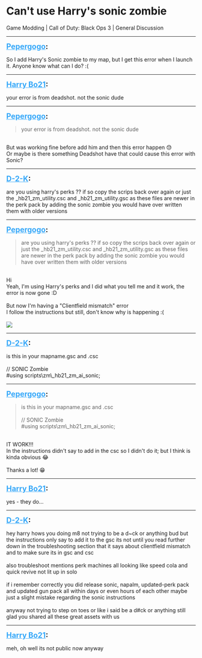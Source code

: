 # Can't use Harry's sonic zombie
Game Modding | Call of Duty: Black Ops 3 | General Discussion

---
<strong style="font-size: 1.4em;"><span style="text-decoration: underline;text-decoration-color: #34a7f9;"><span style="color:#34a7f9;">Pepergogo</span></span>:</strong>

<p>So I add Harry&#39;s Sonic zombie to my map, but I get this error when I launch it. Anyone know what can I do? :(</p>

---
<strong style="font-size: 1.4em;"><span style="text-decoration: underline;text-decoration-color: #34a7f9;"><span style="color:#34a7f9;">Harry Bo21</span></span>:</strong>

<p>your error is from deadshot. not the sonic dude</p>

---
<strong style="font-size: 1.4em;"><span style="text-decoration: underline;text-decoration-color: #34a7f9;"><span style="color:#34a7f9;">Pepergogo</span></span>:</strong>

<p><blockquote>your error is from deadshot. not the sonic dude<br /></blockquote><br />But was working fine before add him and then this error happen &#128531;<br />Or maybe is there something Deadshot have that could cause this error with Sonic?</p>

---
<strong style="font-size: 1.4em;"><span style="text-decoration: underline;text-decoration-color: #34a7f9;"><span style="color:#34a7f9;">D-2-K</span></span>:</strong>

<p>are you using harry&#39;s perks ?? if so copy the scrips back over again or just the _hb21_zm_utility.csc and _hb21_zm_utility.gsc as these files are newer in the perk pack by adding the sonic zombie you would have over written them with older versions</p>

---
<strong style="font-size: 1.4em;"><span style="text-decoration: underline;text-decoration-color: #34a7f9;"><span style="color:#34a7f9;">Pepergogo</span></span>:</strong>

<p><blockquote>are you using harry&#39;s perks ?? if so copy the scrips back over again or just the _hb21_zm_utility.csc and _hb21_zm_utility.gsc as these files are newer in the perk pack by adding the sonic zombie you would have over written them with older versions<br /></blockquote><br />Hi<br />Yeah, I&#39;m using Harry&#39;s perks and I did what you tell me and it work, the error is now gone :D<br /><br />But now I&#39;m having a &quot;Clientfield mismatch&quot; error<br />I follow the instructions but still, don&#39;t know why is happening :(<br /><br /><img style="max-width: 500px;" src="{{ '/wiki/threads/assets/a.189.jpg' | relative_url }}"></p>

---
<strong style="font-size: 1.4em;"><span style="text-decoration: underline;text-decoration-color: #34a7f9;"><span style="color:#34a7f9;">D-2-K</span></span>:</strong>

<p>is this in your mapname.gsc and .csc <br /><br />// SONIC Zombie<br />#using scripts\zm\_hb21_zm_ai_sonic;</p>

---
<strong style="font-size: 1.4em;"><span style="text-decoration: underline;text-decoration-color: #34a7f9;"><span style="color:#34a7f9;">Pepergogo</span></span>:</strong>

<p><blockquote>is this in your mapname.gsc and .csc <br /><br />// SONIC Zombie<br />#using scripts\zm\_hb21_zm_ai_sonic;<br /></blockquote><br />IT WORK!!!<br />In the instructions didn&#39;t say to add in the csc so I didn&#39;t do it; but I think is kinda obvious &#128514;<br /><br />Thanks a lot! &#128513;</p>

---
<strong style="font-size: 1.4em;"><span style="text-decoration: underline;text-decoration-color: #34a7f9;"><span style="color:#34a7f9;">Harry Bo21</span></span>:</strong>

<p>yes - they do...</p>

---
<strong style="font-size: 1.4em;"><span style="text-decoration: underline;text-decoration-color: #34a7f9;"><span style="color:#34a7f9;">D-2-K</span></span>:</strong>

<p>hey harry hows you doing m8 not trying to be a d~ck or anything bud but the instructions only say to add it to the gsc its not until you read further down in the troubleshooting section that it says about clientfield mismatch and to make sure its in gsc and csc<br /><br />also troubleshoot mentions perk machines all looking like speed cola and quick revive not lit up in solo<br /><br />if i remember correctly you did release sonic, napalm, updated-perk pack and updated gun pack all within days or even hours of each other maybe just a slight mistake regarding the sonic instructions<br /><br />anyway not trying to step on toes or like i said be a d#ck or anything still glad you shared all these great assets with us</p>

---
<strong style="font-size: 1.4em;"><span style="text-decoration: underline;text-decoration-color: #34a7f9;"><span style="color:#34a7f9;">Harry Bo21</span></span>:</strong>

<p>meh, oh well its not public now anyway</p>
